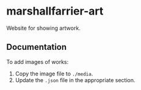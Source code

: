 marshallfarrier-art
=
Website for showing artwork.

Documentation
---
To add images of works:

1. Copy the image file to `./media`.
1. Update the `.json` file in the appropriate section.

